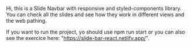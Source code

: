 Hi, this is a Slide Navbar with responsive and styled-components library. You can check all the slides and see how they work in different views and the web pathing.

If you want to run the project, yo should use npm run start or you can also see the exercice here: "https://slide-bar-react.netlify.app/".
